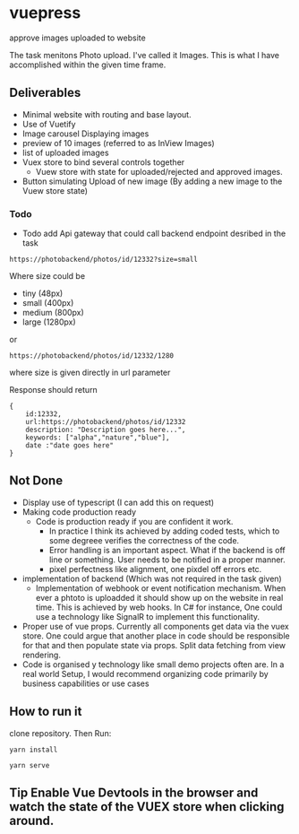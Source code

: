 # vuepress

approve images uploaded to website

The task menitons Photo upload. I've called it Images.
This is what I have accomplished within the given time frame.

## Deliverables

- Minimal website with routing and base layout.
- Use of Vuetify
- Image carousel Displaying images
- preview of 10 images (referred to as InView Images)
- list of uploaded images
- Vuex store to bind several controls together
  - Vuew store with state for uploaded/rejected and approved images.
- Button simulating Upload of new image (By adding a new image to the Vuew store state)

### Todo

- Todo add Api gateway that could call backend endpoint desribed in the task

```
https://photobackend/photos/id/12332?size=small

```

Where size could be

- tiny (48px)
- small (400px)
- medium (800px)
- large (1280px)

or

```
https://photobackend/photos/id/12332/1280

```

where size is given directly in url parameter

Response should return

```
{
    id:12332,
    url:https://photobackend/photos/id/12332
    description: "Description goes here...",
    keywords: ["alpha","nature","blue"],
    date :"date goes here"
}
```

## Not Done

- Display use of typescript (I can add this on request)
- Making code production ready
  - Code is production ready if you are confident it work.
    - In practice I think its achieved by adding coded tests, which to some degreee verifies the correctness of the code.
    - Error handling is an important aspect. What if the backend is off line or something. User needs to be notified in a proper manner.
    - pixel perfectness like alignment, one pixdel off errors etc.
- implementation of backend (Which was not required in the task given)
  - Implementation of webhook or event notification mechanism. When ever a phtoto is uploadded it should show up on the website in real time. This is achieved by web hooks. In C# for instance, One could use a technology like SignalR to implement this functionality.
- Proper use of vue props. Currently all components get data via the vuex store. One could argue that another place in code should be responsible for that and then populate state via props. Split data fetching from view rendering.
- Code is organised y technology like small demo projects often are. In a real world Setup, I would recommend organizing code primarily by business capabilities or use cases

## How to run it

clone repository. Then Run:

```
yarn install
```

```
yarn serve
```

## **Tip** Enable **Vue Devtools** in the browser and watch the state of the VUEX store when clicking around.
